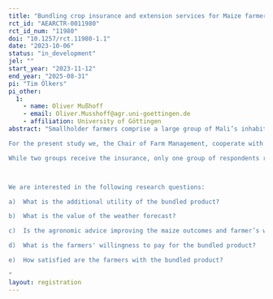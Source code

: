 ```yaml
---
title: "Bundling crop insurance and extension services for Maize farmers in Mali"
rct_id: "AEARCTR-0011980"
rct_id_num: "11980"
doi: "10.1257/rct.11980-1.1"
date: "2023-10-06"
status: "in_development"
jel: ""
start_year: "2023-11-12"
end_year: "2025-08-31"
pi: "Tim Ölkers"
pi_other:
  1:
    - name: Oliver Mußhoff
    - email: Oliver.Musshoff@agr.uni-goettingen.de
    - affiliation: University of Göttingen
abstract: "Smallholder farmers comprise a large group of Mali’s inhabitants and also economically play an important role. However, despite the great amount of natural resources, experts all over the world coincide in the perception that a large portion of the countries’ agricultural potential remains untapped. Mali is severely affected by the climate crisis. Therefore, it is of importance and of interest to understand and develop tools that may reduce the negative effects related to the climate crisis for the region in Western Africa. 
For the present study we, the Chair of Farm Management, cooperate with OKO Mali SarL, in the following referred to as OKO and WeatherImpact. OKO distributes weather index-based insurance policies for cereal farmers against drought or flooding. Their insurance products are tailored towards the needs of specific crops. We focus on maize insurance. The insurance pays out based on an index that is mainly linked to precipitation levels. It further considers different stages of the crop cycle by defining different strike levels for the germination period, growth period and maturation phase. If the accumulated precipitation in one phase is lower than the strike level, farmers are likely to suffer yield losses. The exit level is the accumulated precipitation level below which the indemnity is exactly the insured value. WeatherImpact provides the weather forecast which are send via SMS to the participants of our study.
While two groups receive the insurance, only one group of respondents received the insurance with additional weather information and agronomic advice. According to a predefined schedule, farmers in the treatment group receive two to three text messages per week. The text messages either contain weather information or agronomic advice. There are 23 different messages with basic agronomic advice including five messages with information on pre-planting activities and four on post-harvest management. The message also suggests to contact the local extension officer for more detailed information if the text message contained specific key words. The agronomic advice is based on practices commonly known from conservation agriculture. We plan a Randomized Control Trial (RCT). Hence, all participants have to be interviewed twice. One time in November 2023 and a second time one year later (November 2024) to estimate the effect of the bundled product. Additional we sample one control group, consisting out of Malian maize Farmers who did no buy the insurance product. They survey will target 1000 to 1200 customers.

We are interested in the following research questions:
a)	What is the additional utility of the bundled product?
b)	What is the value of the weather forecast?
c)	Is the agronomic advice improving the maize outcomes and farmer’s wellbeing?
d)	What is the farmers' willingness to pay for the bundled product?
e)	How satisfied are the farmers with the bundled product?
"
layout: registration
---
```



